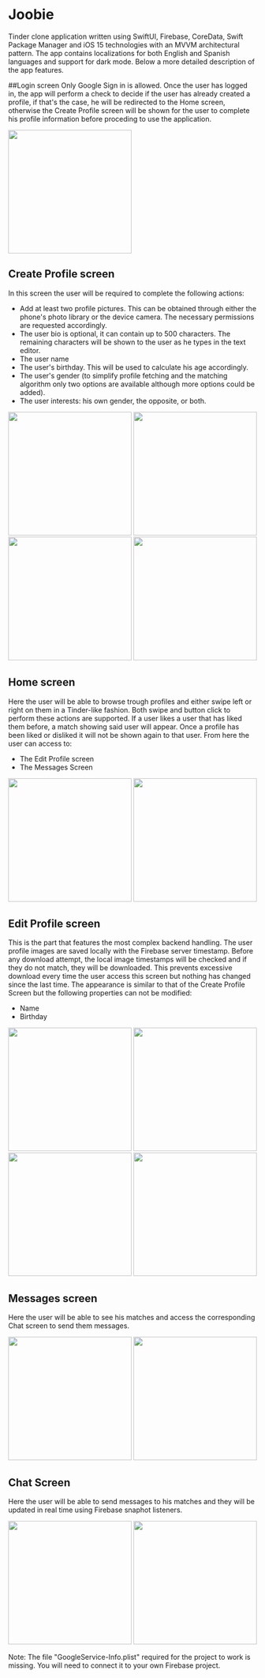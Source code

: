 # Joobie
Tinder clone application written using SwiftUI, Firebase, CoreData, Swift Package Manager and iOS 15 technologies with an MVVM architectural pattern. The app contains localizations for both English and Spanish languages and support for dark mode. Below a more detailed description of the app features.

##Login screen
Only Google Sign in is allowed. Once the user has logged in, the app will perform a check to decide if the user has already created a profile, if that's the case, he will be redirected to the Home screen, otherwise the Create Profile screen will be shown for the user to complete his profile information before proceding to use the application.

<img src="https://github.com/alejandro-piguave/tinder-clone-ios-public/blob/main/screenshots/login_screen.png" width="250">

## Create Profile screen
In this screen the user will be required to complete the following actions:
* Add at least two profile pictures. This can be obtained through either the phone's photo library or the device camera. The necessary permissions are requested accordingly.
* The user bio is optional, it can contain up to 500 characters. The remaining characters will be shown to the user as he types in the text editor.
* The user name
* The user's birthday. This will be used to calculate his age accordingly.
* The user's gender (to simplify profile fetching and the matching algorithm only two options are available although more options could be added).
* The user interests: his own gender, the opposite, or both.

<p float="left">
  <img src="https://github.com/alejandro-piguave/tinder-clone-ios-public/blob/main/screenshots/create_profile_screen_1.PNG" width="250" />
  <img src="https://github.com/alejandro-piguave/tinder-clone-ios-public/blob/main/screenshots/create_profile_screen_2.PNG" width="250" /> 
  <img src="https://github.com/alejandro-piguave/tinder-clone-ios-public/blob/main/screenshots/create_profile_screen_dark_1.PNG" width="250" />
  <img src="https://github.com/alejandro-piguave/tinder-clone-ios-public/blob/main/screenshots/create_profile_screen_dark_2.PNG" width="250" />
</p>

## Home screen
Here the user will be able to browse trough profiles and either swipe left or right on them in a Tinder-like fashion. Both swipe and button click to perform these actions are supported. If a user likes a user that has liked them before, a match showing said user will appear. Once a profile has been liked or disliked it will not be shown again to that user. From here the user can access to:
* The Edit Profile screen
* The Messages Screen

<p float="left">
  <img src="https://github.com/alejandro-piguave/tinder-clone-ios-public/blob/main/screenshots/home_screen.PNG" width="250" />
  <img src="https://github.com/alejandro-piguave/tinder-clone-ios-public/blob/main/screenshots/home_screen_dark.PNG" width="250" /> 
</p>

## Edit Profile screen
This is the part that features the most complex backend handling. The user profile images are saved locally with the Firebase server timestamp. Before any download attempt, the local image timestamps will be checked and if they do not match, they will be downloaded. This prevents excessive download every time the user access this screen but nothing has changed since the last time. The appearance is similar to that of the Create Profile Screen but the following properties can not be modified: 
* Name
* Birthday

<p float="left">
  <img src="https://github.com/alejandro-piguave/tinder-clone-ios-public/blob/main/screenshots/edit_profile_screen_1.PNG" width="250" />
  <img src="https://github.com/alejandro-piguave/tinder-clone-ios-public/blob/main/screenshots/edit_profile_screen_2.PNG" width="250" /> 
  <img src="https://github.com/alejandro-piguave/tinder-clone-ios-public/blob/main/screenshots/edit_profile_screen_dark_1.PNG" width="250" />
  <img src="https://github.com/alejandro-piguave/tinder-clone-ios-public/blob/main/screenshots/edit_profile_screen_dark_2.PNG" width="250" />
</p>

## Messages screen
Here the user will be able to see his matches and access the corresponding Chat screen to send them messages.

<p float="left">
  <img src="https://github.com/alejandro-piguave/tinder-clone-ios-public/blob/main/screenshots/messages_screen.jpeg" width="250" />
  <img src="https://github.com/alejandro-piguave/tinder-clone-ios-public/blob/main/screenshots/messages_screen_dark.PNG" width="250" /> 
</p>

## Chat Screen
Here the user will be able to send messages to his matches and they will be updated in real time using Firebase snaphot listeners.

<p float="left">
  <img src="https://github.com/alejandro-piguave/tinder-clone-ios-public/blob/main/screenshots/chat_screen.PNG" width="250" />
  <img src="https://github.com/alejandro-piguave/tinder-clone-ios-public/blob/main/screenshots/chat_screen_dark.PNG" width="250" /> 
</p>


Note: The file "GoogleService-Info.plist" required for the project to work is missing. You will need to connect it to your own Firebase project.
